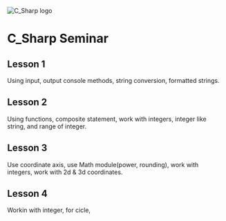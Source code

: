 ![C_Sharp logo](https://upload.wikimedia.org/wikipedia/commons/4/4f/Csharp_Logo.png)

# C_Sharp Seminar

## Lesson 1
Using input, output console methods, string conversion, formatted strings.

## Lesson 2
Using functions, composite statement, work with integers, integer like string, and range of integer.

## Lesson 3
Use coordinate axis, use Math module(power, rounding), work with integers, work with 2d & 3d coordinates.

## Lesson 4
Workin with integer, for cicle, 